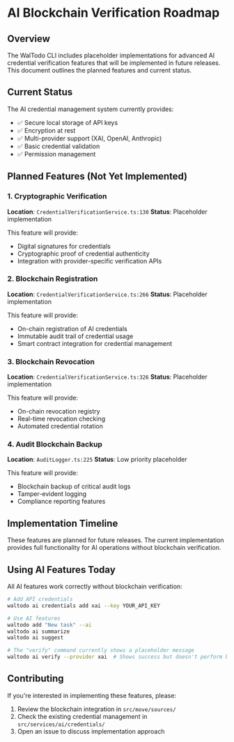 # AI Blockchain Verification Roadmap

## Overview

The WalTodo CLI includes placeholder implementations for advanced AI credential verification features that will be implemented in future releases. This document outlines the planned features and current status.

## Current Status

The AI credential management system currently provides:
- ✅ Secure local storage of API keys
- ✅ Encryption at rest
- ✅ Multi-provider support (XAI, OpenAI, Anthropic)
- ✅ Basic credential validation
- ✅ Permission management

## Planned Features (Not Yet Implemented)

### 1. Cryptographic Verification
**Location**: `CredentialVerificationService.ts:130`
**Status**: Placeholder implementation

This feature will provide:
- Digital signatures for credentials
- Cryptographic proof of credential authenticity
- Integration with provider-specific verification APIs

### 2. Blockchain Registration
**Location**: `CredentialVerificationService.ts:266`
**Status**: Placeholder implementation

This feature will provide:
- On-chain registration of AI credentials
- Immutable audit trail of credential usage
- Smart contract integration for credential management

### 3. Blockchain Revocation
**Location**: `CredentialVerificationService.ts:326`
**Status**: Placeholder implementation

This feature will provide:
- On-chain revocation registry
- Real-time revocation checking
- Automated credential rotation

### 4. Audit Blockchain Backup
**Location**: `AuditLogger.ts:225`
**Status**: Low priority placeholder

This feature will provide:
- Blockchain backup of critical audit logs
- Tamper-evident logging
- Compliance reporting features

## Implementation Timeline

These features are planned for future releases. The current implementation provides full functionality for AI operations without blockchain verification.

## Using AI Features Today

All AI features work correctly without blockchain verification:

```bash
# Add API credentials
waltodo ai credentials add xai --key YOUR_API_KEY

# Use AI features
waltodo add "New task" --ai
waltodo ai summarize
waltodo ai suggest

# The "verify" command currently shows a placeholder message
waltodo ai verify --provider xai  # Shows success but doesn't perform blockchain verification
```

## Contributing

If you're interested in implementing these features, please:
1. Review the blockchain integration in `src/move/sources/`
2. Check the existing credential management in `src/services/ai/credentials/`
3. Open an issue to discuss implementation approach